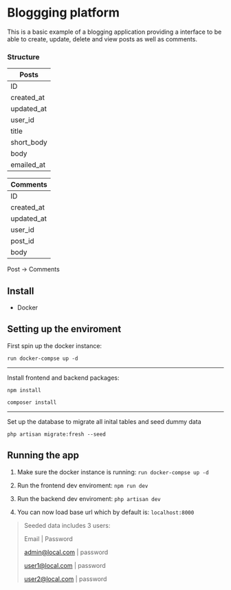 # Bloggging platform

This is a basic example of a blogging application providing a interface to be able to create, update, delete and view posts as well as comments.


### Structure

|  Posts     |
|  --------  |
|    ID      |
| created_at |
| updated_at |
| user_id    |
| title      |
| short_body |
| body       |
| emailed_at |

|  Comments  |
|  --------  |
|    ID      |
| created_at |
| updated_at |
| user_id    |
| post_id    |
| body       |

Post
  -> Comments



## Install

- Docker

## Setting up the enviroment

First spin up the docker instance:

`run docker-compse up -d`

---

Install frontend and backend packages:

`npm install`

`composer install`

---

Set up the database to migrate all inital tables and seed dummy data

`php artisan migrate:fresh --seed`


## Running the app

1. Make sure the docker instance is running:
`run docker-compse up -d`

2. Run the frontend dev enviroment: `npm run dev`

3. Run the backend dev enviroment: `php artisan dev`

4. You can now load base url which by default is: `localhost:8000`

> Seeded data includes 3 users:
>
> Email | Password
> 
> admin@local.com | password
> 
> user1@local.com | password
> 
> user2@local.com | password





